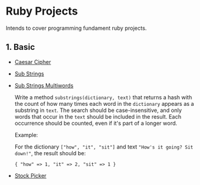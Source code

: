 # Ruby Projects
Intends to cover programming fundament ruby projects.
## 1. Basic
- [Caesar Cipher](https://github.com/Muhammad-Taha-Qader/Ruby/blob/main/Basic/Caesar_Cipher.rb)
- [Sub Strings](https://github.com/Muhammad-Taha-Qader/Ruby/blob/main/Basic/substrings.rb)
- [Sub Strings Multiwords]()
    
    Write a method `substrings(dictionary, text)` that returns a hash with the count of how many times each word in the `dictionary` appears as a substring in `text`. The search should be case-insensitive, and only words that occur in the `text` should be included in the result. Each occurrence should be counted, even if it's part of a longer word.
    
    Example:
    
    For the dictionary `["how", "it", "sit"]` and text `"How's it going? Sit down!"`, the result should be:
    
    `{ "how" => 1, "it" => 2, "sit" => 1 }`
- [Stock Picker]()